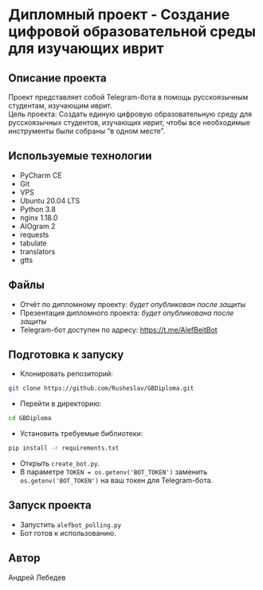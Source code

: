 # Дипломный проект - Создание цифровой образовательной среды для изучающих иврит

## Описание проекта 

Проект представляет собой Telegram-бота в помощь русскоязычным студентам, изучающим иврит.  
Цель проекта: Создать единую цифровую образовательную среду для русскоязычных студентов, изучающих иврит, чтобы все необходимые инструменты были собраны “в одном месте”.

## Используемые технологии
- PyCharm CE
- Git
- VPS
- Ubuntu 20.04 LTS
- Python 3.8
- nginx 1.18.0
- AIOgram 2
- requests
- tabulate
- translators
- gtts

## Файлы

- Отчёт по дипломному проекту: _будет опубликован после защиты_
- Презентация дипломного проекта: _будет опубликована после защиты_
- Telegram-бот доступен по адресу: https://t.me/AlefBeitBot

## Подготовка к запуску

- Клонировать репозиторий:

```bash
git clone https://github.com/Rusheslav/GBDiploma.git
```

- Перейти в директорию:

```bash
cd GBDiploma
```

- Установить требуемые библиотеки:

```bash
pip install -r requirements.txt
```

- Открыть `create_bot.py`.
- В параметре `TOKEN = os.getenv('BOT_TOKEN')` заменить `os.getenv('BOT_TOKEN')` на ваш токен для Telegram-бота.

## Запуск проекта

- Запустить `alefbot_polling.py`
- Бот готов к использованию.

## Автор

Андрей Лебедев
